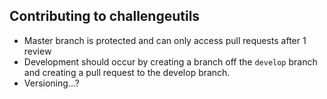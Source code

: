 ## Contributing to challengeutils

* Master branch is protected and can only access pull requests after 1 review
* Development should occur by creating a branch off the `develop` branch and creating a pull request to the develop branch.  
* Versioning...?